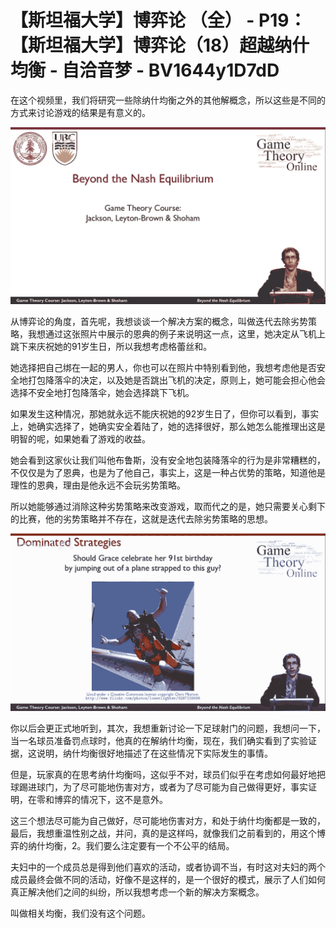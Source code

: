 # 【斯坦福大学】博弈论 （全） - P19：【斯坦福大学】博弈论（18）超越纳什均衡 - 自洽音梦 - BV1644y1D7dD

在这个视频里，我们将研究一些除纳什均衡之外的其他解概念，所以这些是不同的方式来讨论游戏的结果是有意义的。



![](img/761532b6de4b6c2da77fcdcfbbd2883b_1.png)

从博弈论的角度，首先呢，我想谈谈一个解决方案的概念，叫做迭代去除劣势策略，我想通过这张照片中展示的恩典的例子来说明这一点，这里，她决定从飞机上跳下来庆祝她的91岁生日，所以我想考虑格蕾丝和。

她选择把自己绑在一起的男人，你也可以在照片中特别看到他，我想考虑他是否安全地打包降落伞的决定，以及她是否跳出飞机的决定，原则上，她可能会担心他会选择不安全地打包降落伞，她会选择跳下飞机。

如果发生这种情况，那她就永远不能庆祝她的92岁生日了，但你可以看到，事实上，她确实选择了，她确实安全着陆了，她的选择很好，那么她怎么能推理出这是明智的呢，如果她看了游戏的收益。

她会看到这家伙让我们叫他布鲁斯，没有安全地包装降落伞的行为是非常糟糕的，不仅仅是为了恩典，也是为了他自己，事实上，这是一种占优势的策略，知道他是理性的恩典，理由是他永远不会玩劣势策略。

所以她能够通过消除这种劣势策略来改变游戏，取而代之的是，她只需要关心剩下的比赛，他的劣势策略并不存在，这就是迭代去除劣势策略的思想。



![](img/761532b6de4b6c2da77fcdcfbbd2883b_3.png)

你以后会更正式地听到，其次，我想重新讨论一下足球射门的问题，我想问一下，当一名球员准备罚点球时，他真的在解纳什均衡，现在，我们确实看到了实验证据，这说明，纳什均衡很好地描述了在这些情况下实际发生的事情。

但是，玩家真的在思考纳什均衡吗，这似乎不对，球员们似乎在考虑如何最好地把球踢进球门，为了尽可能地伤害对方，或者为了尽可能为自己做得更好，事实证明，在零和博弈的情况下，这不是意外。

这三个想法尽可能为自己做好，尽可能地伤害对方，和处于纳什均衡都是一致的，最后，我想重温性别之战，并问，真的是这样吗，就像我们之前看到的，用这个博弈的纳什均衡，2。我们要么注定要有一个不公平的结局。

夫妇中的一个成员总是得到他们喜欢的活动，或者协调不当，有时这对夫妇的两个成员最终会做不同的活动，好像不是这样的，是一个很好的模式，展示了人们如何真正解决他们之间的纠纷，所以我想考虑一个新的解决方案概念。

叫做相关均衡，我们没有这个问题。